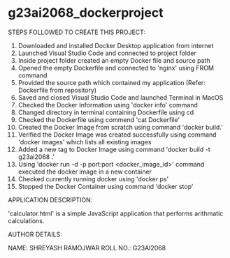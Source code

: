 # g23ai2068_dockerproject

STEPS FOLLOWED TO CREATE THIS PROJECT:

1. Downloaded and installed Docker Desktop application from internet
2. Launched Visual Studio Code and connected to project folder
3. Inside project folder created an empty Docker file and source path
4. Opened the empty Dockerfile and connected to 'nginx' using FROM command
5. Provided the source path which contained my application (Refer: Dockerfile from repository)
6. Saved and closed Visual Studio Code and launched Terminal in MacOS
7. Checked the Docker Information using 'docker info' command
8. Changed directory in terminal containing Dockerfile using cd
9. Checked the Dockerfile using commend 'cat Dockerfile'
10. Created the Docker Image from scratch using command 'docker build.'
11. Verified the Docker Image was created successfully using command 'docker images' which lists all existing images
12. Added a new tag to Docker Image using command 'docker build -t g23ai2068 .'
13. Using 'docker run -d -p port:port <docker_image_id>' command executed the docker image in a new container
14. Checked currently running docker using 'docker ps'
15. Stopped the Docker Container using command 'docker stop'



APPLICATION DESCRIPTION:

'calculator.html' is a simple JavaScript application that performs arithmatic calculations.



AUTHOR DETAILS:

NAME: SHREYASH RAMOJWAR
ROLL NO.: G23AI2068

